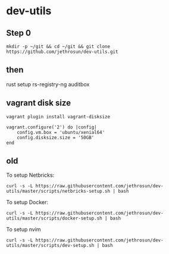# dev-utils


## Step 0
```
mkdir -p ~/git && cd ~/git && git clone https://github.com/jethrosun/dev-utils.git
```

## then

rust setup
rs-registry-ng
auditbox


## vagrant disk size
```
vagrant plugin install vagrant-disksize
```

```
vagrant.configure('2') do |config|
    config.vm.box = 'ubuntu/xenial64'
    config.disksize.size = '50GB'
end
```

## old
To setup Netbricks:
```
curl -s -L https://raw.githubusercontent.com/jethrosun/dev-utils/master/scripts/netbricks-setup.sh | bash
```

To setup Docker:
```
curl -s -L https://raw.githubusercontent.com/jethrosun/dev-utils/master/scripts/docker-setup.sh | bash
```

To setup nvim
```
curl -s -L https://raw.githubusercontent.com/jethrosun/dev-utils/master/scripts/dev-setup.sh | bash
```
